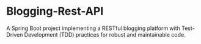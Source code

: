 # Blogging-Rest-API
A Spring Boot project implementing a RESTful blogging platform with Test-Driven Development (TDD) practices for robust and maintainable code.
